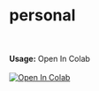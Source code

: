 # personal

<br><br><b>Usage:</b>
Open In Colab
<br><br>
<a href="https://colab.research.google.com/github/Hackones/" target="_parent\"><img src="https://colab.research.google.com/assets/colab-badge.svg" alt="Open In Colab"/></a><br>
